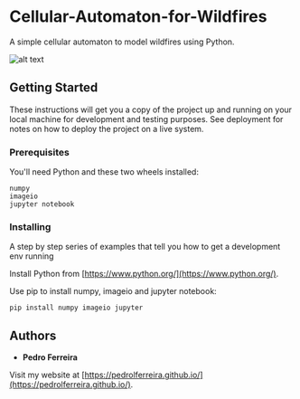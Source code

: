 # Cellular-Automaton-for-Wildfires
A simple cellular automaton to model wildfires using Python.

![alt text](https://github.com/Tetraktyz/Cellular-Automaton-for-Wildfires/blob/master/big.gif)


## Getting Started
These instructions will get you a copy of the project up and running on your local machine for development and testing purposes. See deployment for notes on how to deploy the project on a live system.

### Prerequisites

You'll need Python and these two wheels installed:
```
numpy
imageio
jupyter notebook
```

### Installing

A step by step series of examples that tell you how to get a development env running

Install Python from [https://www.python.org/](https://www.python.org/).

Use pip to install numpy, imageio and jupyter notebook:
```
pip install numpy imageio jupyter
```


## Authors

* **Pedro Ferreira** 

Visit my website at [https://pedrolferreira.github.io/](https://pedrolferreira.github.io/).
